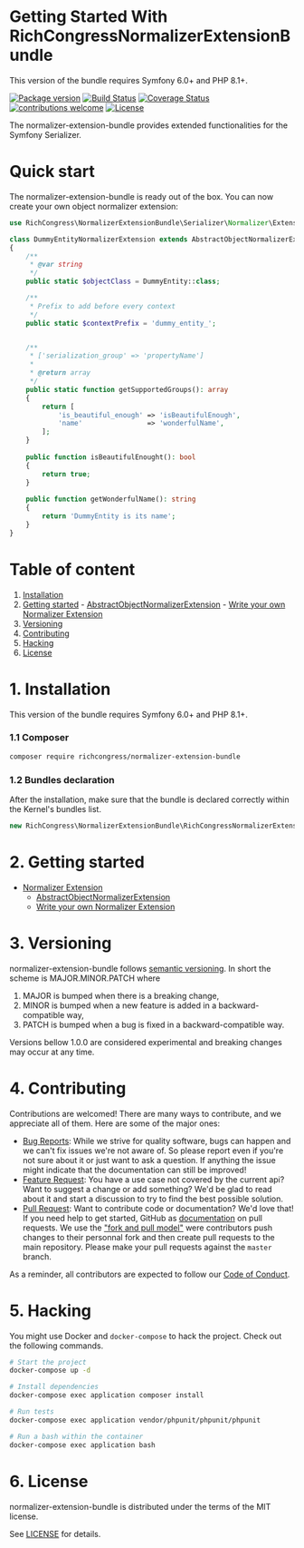 Getting Started With RichCongressNormalizerExtensionBundle
=======================================

This version of the bundle requires Symfony 6.0+ and PHP 8.1+.

[![Package version](https://img.shields.io/packagist/v/richcongress/normalizer-extension-bundle)](https://packagist.org/packages/richcongress/normalizer-extension-bundle)
[![Build Status](https://img.shields.io/travis/richcongress/normalizer-extension-bundle.svg?branch=master)](https://travis-ci.org/richcongress/normalizer-extension-bundle?branch=master)
[![Coverage Status](https://coveralls.io/repos/github/richcongress/normalizer-extension-bundle/badge.svg?branch=master)](https://coveralls.io/github/richcongress/normalizer-extension-bundle?branch=master)
[![contributions welcome](https://img.shields.io/badge/contributions-welcome-brightgreen.svg?style=flat)](https://github.com/richcongress/normalizer-extension-bundle/issues)
[![License](https://img.shields.io/badge/license-MIT-red.svg)](LICENSE.md)

The normalizer-extension-bundle provides extended functionalities for the Symfony Serializer.


# Quick start

The normalizer-extension-bundle is ready out of the box. You can now create your own object normalizer extension:

```php
use RichCongress\NormalizerExtensionBundle\Serializer\Normalizer\Extension\AbstractObjectNormalizerExtension;

class DummyEntityNormalizerExtension extends AbstractObjectNormalizerExtension
{
    /**
     * @var string
     */
    public static $objectClass = DummyEntity::class;

    /**
     * Prefix to add before every context
     */
    public static $contextPrefix = 'dummy_entity_';


    /**
     * ['serialization_group' => 'propertyName']
     * 
     * @return array
     */
    public static function getSupportedGroups(): array
    {
        return [
            'is_beautiful_enough' => 'isBeautifulEnough',
            'name'                => 'wonderfulName',
        ];
    }
    
    public function isBeautifulEnought(): bool
    {
        return true;
    }   
    
    public function getWonderfulName(): string
    {
        return 'DummyEntity is its name';
    }   
}
```

# Table of content

1. [Installation](#1-installation)
2. [Getting started](#2-getting-started)
        - [AbstractObjectNormalizerExtension](docs/NormalizerExtension.md#abstractobjectnormalizerextension)
        - [Write your own Normalizer Extension](docs/NormalizerExtension.md#write-your-own-normalizer-extension)
4. [Versioning](#3-versioning)
5. [Contributing](#4-contributing)
6. [Hacking](#5-hacking)
7. [License](#6-license)


# 1. Installation

This version of the bundle requires Symfony 6.0+ and PHP 8.1+.

### 1.1 Composer

```bash
composer require richcongress/normalizer-extension-bundle
```

### 1.2 Bundles declaration

After the installation, make sure that the bundle is declared correctly within the Kernel's bundles list.

```php
new RichCongress\NormalizerExtensionBundle\RichCongressNormalizerExtensionBundle::class => ['all' => true],
```


# 2. Getting started

- [Normalizer Extension](docs/NormalizerExtension.md)
    - [AbstractObjectNormalizerExtension](docs/NormalizerExtension.md#abstractobjectnormalizerextension)
    - [Write your own Normalizer Extension](docs/NormalizerExtension.md#write-your-own-normalizer-extension)


# 3. Versioning

normalizer-extension-bundle follows [semantic versioning](https://semver.org/). In short the scheme is MAJOR.MINOR.PATCH where
1. MAJOR is bumped when there is a breaking change,
2. MINOR is bumped when a new feature is added in a backward-compatible way,
3. PATCH is bumped when a bug is fixed in a backward-compatible way.

Versions bellow 1.0.0 are considered experimental and breaking changes may occur at any time.


# 4. Contributing

Contributions are welcomed! There are many ways to contribute, and we appreciate all of them. Here are some of the major ones:

* [Bug Reports](https://github.com/richcongress/normalizer-extension-bundle/issues): While we strive for quality software, bugs can happen and we can't fix issues we're not aware of. So please report even if you're not sure about it or just want to ask a question. If anything the issue might indicate that the documentation can still be improved!
* [Feature Request](https://github.com/richcongress/normalizer-extension-bundle/issues): You have a use case not covered by the current api? Want to suggest a change or add something? We'd be glad to read about it and start a discussion to try to find the best possible solution.
* [Pull Request](https://github.com/richcongress/normalizer-extension-bundle/pulls): Want to contribute code or documentation? We'd love that! If you need help to get started, GitHub as [documentation](https://help.github.com/articles/about-pull-requests/) on pull requests. We use the ["fork and pull model"](https://help.github.com/articles/about-collaborative-development-models/) were contributors push changes to their personnal fork and then create pull requests to the main repository. Please make your pull requests against the `master` branch.

As a reminder, all contributors are expected to follow our [Code of Conduct](CODE_OF_CONDUCT.md).


# 5. Hacking

You might use Docker and `docker-compose` to hack the project. Check out the following commands.

```bash
# Start the project
docker-compose up -d

# Install dependencies
docker-compose exec application composer install

# Run tests
docker-compose exec application vendor/phpunit/phpunit/phpunit

# Run a bash within the container
docker-compose exec application bash
```


# 6. License

normalizer-extension-bundle is distributed under the terms of the MIT license.

See [LICENSE](LICENSE.md) for details.
